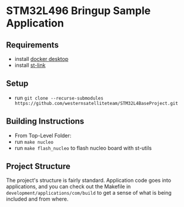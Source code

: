 # STM32L496 Bringup Sample Application

## Requirements
- install [docker desktop](https://www.docker.com/products/docker-desktop)
- install [st-link](https://github.com/stlink-org/stlink)

## Setup

- run `git clone --recurse-submodules https://github.com/westernsatelliteteam/STM32L4BaseProject.git`

## Building Instructions


- From Top-Level Folder:
- run `make nucleo`
- run `make flash_nucleo` to flash nucleo board with st-utils

## Project Structure

The project's structure is fairly standard. Application code goes into applications, and you can check out the Makefile in `development/applications/com/build` to get a sense of what is being included and from where.


